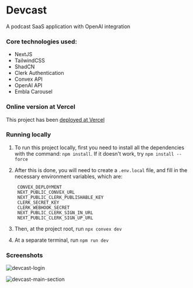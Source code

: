 # Devcast

A podcast SaaS application with OpenAI integration

### Core technologies used:
- NextJS
- TailwindCSS
- ShadCN
- Clerk Authentication
- Convex API
- OpenAI API
- Embla Carousel

### Online version at Vercel
This project has been [deployed at Vercel](https://devcast-orcin.vercel.app/)

### Running locally
1. To run this project locally, first you need to install all the dependencies with the command: `npm install`. If it doesn't work, try `npm install --force`
2. After this is done, you will need to create a `.env.local` file, and fill in the necessary environment variables, which are:

   ```
    CONVEX_DEPLOYMENT
    NEXT_PUBLIC_CONVEX_URL
    NEXT_PUBLIC_CLERK_PUBLISHABLE_KEY
    CLERK_SECRET_KEY
    CLERK_WEBHOOK_SECRET
    NEXT_PUBLIC_CLERK_SIGN_IN_URL
    NEXT_PUBLIC_CLERK_SIGN_UP_URL
   ```
4. Then, at the project root, run `npx convex dev`
5. At a separate terminal, run `npm run dev`

### Screenshots

![devcast-login](https://github.com/user-attachments/assets/b0e2aaa9-e933-42ce-a51f-c12dc14403a6)

![devcast-main-section](https://github.com/user-attachments/assets/a384d4ac-a4e0-4d3a-b660-5b7f61ae71a8)
